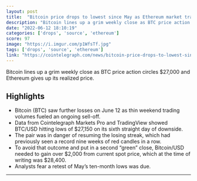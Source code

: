 ```yaml
---
layout: post
title:  "Bitcoin price drops to lowest since May as Ethereum market trades at 18.4% loss"
description: "Bitcoin lines up a grim weekly close as BTC price action circles $27,000 and Ethereum gives up its realized price."
date: "2022-06-12 18:10:19"
categories: ['drops', 'source', 'ethereum']
score: 97
image: "https://i.imgur.com/p1WfsTf.jpg"
tags: ['drops', 'source', 'ethereum']
link: "https://cointelegraph.com/news/bitcoin-price-drops-to-lowest-since-may-as-ethereum-market-trades-at-18-4-loss"
---
```


Bitcoin lines up a grim weekly close as BTC price action circles $27,000 and Ethereum gives up its realized price.

## Highlights

- Bitcoin (BTC) saw further losses on June 12 as thin weekend trading volumes fueled an ongoing sell-off.
- Data from Cointelegraph Markets Pro and TradingView showed BTC/USD hitting lows of $27,150 on its sixth straight day of downside.
- The pair was in danger of resuming the losing streak, which had previously seen a record nine weeks of red candles in a row.
- To avoid that outcome and put in a second “green” close, Bitcoin/USD needed to gain over $2,000 from current spot price, which at the time of writing was $28,400.
- Analysts fear a retest of May’s ten-month lows was due.

---
